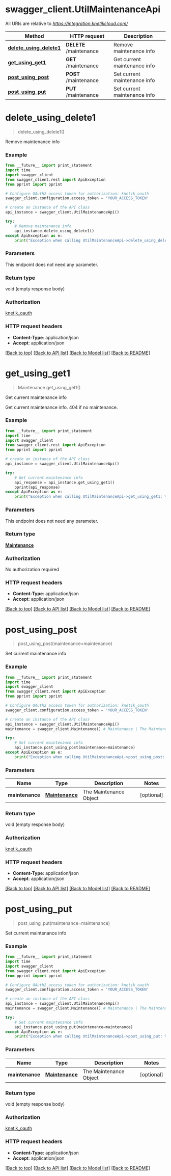 # swagger_client.UtilMaintenanceApi

All URIs are relative to *https://integration.knetikcloud.com/*

Method | HTTP request | Description
------------- | ------------- | -------------
[**delete_using_delete1**](UtilMaintenanceApi.md#delete_using_delete1) | **DELETE** /maintenance | Remove maintenance info
[**get_using_get1**](UtilMaintenanceApi.md#get_using_get1) | **GET** /maintenance | Get current maintenance info
[**post_using_post**](UtilMaintenanceApi.md#post_using_post) | **POST** /maintenance | Set current maintenance info
[**post_using_put**](UtilMaintenanceApi.md#post_using_put) | **PUT** /maintenance | Set current maintenance info


# **delete_using_delete1**
> delete_using_delete1()

Remove maintenance info

### Example 
```python
from __future__ import print_statement
import time
import swagger_client
from swagger_client.rest import ApiException
from pprint import pprint

# Configure OAuth2 access token for authorization: knetik_oauth
swagger_client.configuration.access_token = 'YOUR_ACCESS_TOKEN'

# create an instance of the API class
api_instance = swagger_client.UtilMaintenanceApi()

try: 
    # Remove maintenance info
    api_instance.delete_using_delete1()
except ApiException as e:
    print("Exception when calling UtilMaintenanceApi->delete_using_delete1: %s\n" % e)
```

### Parameters
This endpoint does not need any parameter.

### Return type

void (empty response body)

### Authorization

[knetik_oauth](../README.md#knetik_oauth)

### HTTP request headers

 - **Content-Type**: application/json
 - **Accept**: application/json

[[Back to top]](#) [[Back to API list]](../README.md#documentation-for-api-endpoints) [[Back to Model list]](../README.md#documentation-for-models) [[Back to README]](../README.md)

# **get_using_get1**
> Maintenance get_using_get1()

Get current maintenance info

Get current maintenance info. 404 if no maintenance.

### Example 
```python
from __future__ import print_statement
import time
import swagger_client
from swagger_client.rest import ApiException
from pprint import pprint

# create an instance of the API class
api_instance = swagger_client.UtilMaintenanceApi()

try: 
    # Get current maintenance info
    api_response = api_instance.get_using_get1()
    pprint(api_response)
except ApiException as e:
    print("Exception when calling UtilMaintenanceApi->get_using_get1: %s\n" % e)
```

### Parameters
This endpoint does not need any parameter.

### Return type

[**Maintenance**](Maintenance.md)

### Authorization

No authorization required

### HTTP request headers

 - **Content-Type**: application/json
 - **Accept**: application/json

[[Back to top]](#) [[Back to API list]](../README.md#documentation-for-api-endpoints) [[Back to Model list]](../README.md#documentation-for-models) [[Back to README]](../README.md)

# **post_using_post**
> post_using_post(maintenance=maintenance)

Set current maintenance info

### Example 
```python
from __future__ import print_statement
import time
import swagger_client
from swagger_client.rest import ApiException
from pprint import pprint

# Configure OAuth2 access token for authorization: knetik_oauth
swagger_client.configuration.access_token = 'YOUR_ACCESS_TOKEN'

# create an instance of the API class
api_instance = swagger_client.UtilMaintenanceApi()
maintenance = swagger_client.Maintenance() # Maintenance | The Maintenance Object (optional)

try: 
    # Set current maintenance info
    api_instance.post_using_post(maintenance=maintenance)
except ApiException as e:
    print("Exception when calling UtilMaintenanceApi->post_using_post: %s\n" % e)
```

### Parameters

Name | Type | Description  | Notes
------------- | ------------- | ------------- | -------------
 **maintenance** | [**Maintenance**](Maintenance.md)| The Maintenance Object | [optional] 

### Return type

void (empty response body)

### Authorization

[knetik_oauth](../README.md#knetik_oauth)

### HTTP request headers

 - **Content-Type**: application/json
 - **Accept**: application/json

[[Back to top]](#) [[Back to API list]](../README.md#documentation-for-api-endpoints) [[Back to Model list]](../README.md#documentation-for-models) [[Back to README]](../README.md)

# **post_using_put**
> post_using_put(maintenance=maintenance)

Set current maintenance info

### Example 
```python
from __future__ import print_statement
import time
import swagger_client
from swagger_client.rest import ApiException
from pprint import pprint

# Configure OAuth2 access token for authorization: knetik_oauth
swagger_client.configuration.access_token = 'YOUR_ACCESS_TOKEN'

# create an instance of the API class
api_instance = swagger_client.UtilMaintenanceApi()
maintenance = swagger_client.Maintenance() # Maintenance | The Maintenance Object (optional)

try: 
    # Set current maintenance info
    api_instance.post_using_put(maintenance=maintenance)
except ApiException as e:
    print("Exception when calling UtilMaintenanceApi->post_using_put: %s\n" % e)
```

### Parameters

Name | Type | Description  | Notes
------------- | ------------- | ------------- | -------------
 **maintenance** | [**Maintenance**](Maintenance.md)| The Maintenance Object | [optional] 

### Return type

void (empty response body)

### Authorization

[knetik_oauth](../README.md#knetik_oauth)

### HTTP request headers

 - **Content-Type**: application/json
 - **Accept**: application/json

[[Back to top]](#) [[Back to API list]](../README.md#documentation-for-api-endpoints) [[Back to Model list]](../README.md#documentation-for-models) [[Back to README]](../README.md)


